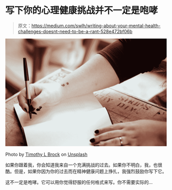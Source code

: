 # 写下你的心理健康挑战并不一定是咆哮

> 原文：<https://medium.com/swlh/writing-about-your-mental-health-challenges-doesnt-need-to-be-a-rant-528e472bf06b>

![](img/1dbce07c1355b991078388695ace1034.png)

Photo by [Timothy L Brock](https://unsplash.com/@timothylbrock?utm_source=medium&utm_medium=referral) on [Unsplash](https://unsplash.com?utm_source=medium&utm_medium=referral)

如果你跟着我，你会知道我来自一个充满挑战的过去。如果你不明白，我，也很酷。但是，如果你因为你的过去而在精神健康问题上挣扎，我强烈鼓励你写下它。

这不一定是咆哮。它可以用你觉得舒服的任何格式来写。你不需要实际的…